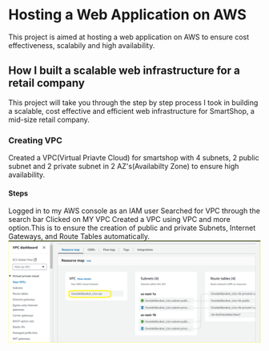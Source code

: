 # Hosting a Web Application on AWS
 This project is aimed at hosting a web application on AWS to ensure cost effectiveness, scalabily and high availability.
## How I built a scalable web infrastructure for a retail company
This project will take you through the step by step process I took in building a scalable, cost effective and efficient web infrastructure for SmartShop, a mid-size retail company.
### Creating VPC
Created a VPC(Virtual Priavte Cloud) for smartshop with 4 subnets, 2 public subnet and 2 private subnet in 2 AZ's(Availabilty Zone) to ensure high availability.
#### Steps
Logged in to my AWS console as an IAM user
Searched for VPC through the search bar
Clicked on MY VPC
Created a VPC using VPC and more option.This is to ensure the creation of public and private Subnets, Internet Gateways, and Route Tables automatically.
![Image of VPC Created](/Created%20VPC.png)
